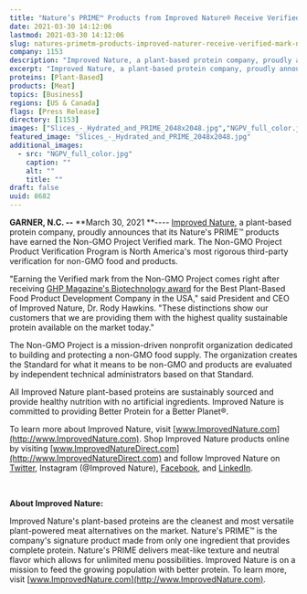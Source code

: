 ```yaml
---
title: "Nature’s PRIME™ Products from Improved Nature® Receive Verified Mark from Non-GMO Project"
date: 2021-03-30 14:12:06
lastmod: 2021-03-30 14:12:06
slug: natures-primetm-products-improved-naturer-receive-verified-mark-non-gmo-project
company: 1153
description: "Improved Nature, a plant-based protein company, proudly announces that its Nature’s PRIME™ products have earned the Non-GMO Project Verified mark. The Non-GMO Project Product Verification Program is North America’s most rigorous third-party verification for non-GMO food and products."
excerpt: "Improved Nature, a plant-based protein company, proudly announces that its Nature’s PRIME™ products have earned the Non-GMO Project Verified mark. The Non-GMO Project Product Verification Program is North America’s most rigorous third-party verification for non-GMO food and products."
proteins: [Plant-Based]
products: [Meat]
topics: [Business]
regions: [US & Canada]
flags: [Press Release]
directory: [1153]
images: ["Slices_-_Hydrated_and_PRIME_2048x2048.jpg","NGPV_full_color.jpg"]
featured_image: "Slices_-_Hydrated_and_PRIME_2048x2048.jpg"
additional_images:
  - src: "NGPV_full_color.jpg"
    caption: ""
    alt: ""
    title: ""
draft: false
uuid: 8682
---
```

**GARNER, N.C. --** **March 30, 2021 **---- [Improved
Nature](http://www.improvednature.com/), a plant-based protein company,
proudly announces that its Nature's PRIME™ products have earned the
Non-GMO Project Verified mark. The Non-GMO Project Product Verification
Program is North America's most rigorous third-party verification for
non-GMO food and products.

"Earning the Verified mark from the Non-GMO Project comes right after
receiving [GHP Magazine's Biotechnology
award](https://improvednature.com/improved-nature-receives-2020-biotechnology-award/)
for the Best Plant-Based Food Product Development Company in the USA,"
said President and CEO of Improved Nature, Dr. Rody Hawkins. "These
distinctions show our customers that we are providing them with the
highest quality sustainable protein available on the market today."

The Non-GMO Project is a mission-driven nonprofit organization dedicated
to building and protecting a non-GMO food supply. The organization
creates the Standard for what it means to be non-GMO and products are
evaluated by independent technical administrators based on that
Standard.

All Improved Nature plant-based proteins are sustainably sourced and
provide healthy nutrition with no artificial ingredients. Improved
Nature is committed to providing Better Protein for a Better Planet®.

To learn more about Improved Nature,
visit [www.ImprovedNature.com](http://www.ImprovedNature.com). Shop
Improved Nature products online by
visiting [www.ImprovedNatureDirect.com](http://www.ImprovedNatureDirect.com)
and follow Improved Nature on
[Twitter](https://twitter.com/ImprovedNature), Instagram (@Improved
Nature), [Facebook](https://www.facebook.com/ImprovedNature/), and
[LinkedIn](https://www.linkedin.com/company/improvednature/).

 

**About Improved Nature:**

Improved Nature's plant-based proteins are the cleanest and most
versatile plant-powered meat alternatives on the market. Nature's PRIME™
is the company's signature product made from only one ingredient that
provides complete protein. Nature's PRIME delivers meat-like texture and
neutral flavor which allows for unlimited menu possibilities. Improved
Nature is on a mission to feed the growing population with better
protein. To learn more, visit
[www.ImprovedNature.com](http://www.ImprovedNature.com).
